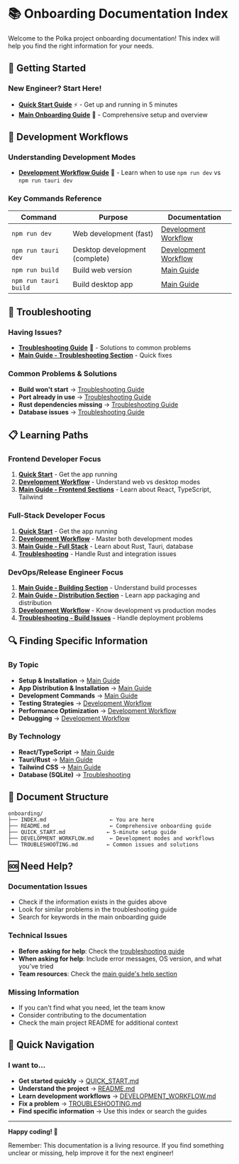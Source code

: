 # 📚 Onboarding Documentation Index

Welcome to the Polka project onboarding documentation! This index will help you find the right information for your needs.

## 🚀 Getting Started

### **New Engineer? Start Here!**
- **[Quick Start Guide](QUICK_START.md)** ⚡ - Get up and running in 5 minutes
- **[Main Onboarding Guide](README.md)** 📖 - Comprehensive setup and overview

## 🔧 Development Workflows

### **Understanding Development Modes**
- **[Development Workflow Guide](DEVELOPMENT_WORKFLOW.md)** 🔄 - Learn when to use `npm run dev` vs `npm run tauri dev`

### **Key Commands Reference**
| Command | Purpose | Documentation |
|---------|---------|---------------|
| `npm run dev` | Web development (fast) | [Development Workflow](DEVELOPMENT_WORKFLOW.md#web-development-mode-npm-run-dev) |
| `npm run tauri dev` | Desktop development (complete) | [Development Workflow](DEVELOPMENT_WORKFLOW.md#desktop-development-mode-npm-run-tauri-dev) |
| `npm run build` | Build web version | [Main Guide](README.md#building--deployment) |
| `npm run tauri build` | Build desktop app | [Main Guide](README.md#building--deployment) |

## 🐛 Troubleshooting

### **Having Issues?**
- **[Troubleshooting Guide](TROUBLESHOOTING.md)** 🐛 - Solutions to common problems
- **[Main Guide - Troubleshooting Section](README.md#troubleshooting)** - Quick fixes

### **Common Problems & Solutions**
- **Build won't start** → [Troubleshooting Guide](TROUBLESHOOTING.md#build-wont-start)
- **Port already in use** → [Troubleshooting Guide](TROUBLESHOOTING.md#port-already-in-use)
- **Rust dependencies missing** → [Troubleshooting Guide](TROUBLESHOOTING.md#rust-dependencies-not-found)
- **Database issues** → [Troubleshooting Guide](TROUBLESHOOTING.md#database-issues)

## 📋 Learning Paths

### **Frontend Developer Focus**
1. **[Quick Start](QUICK_START.md)** - Get the app running
2. **[Development Workflow](DEVELOPMENT_WORKFLOW.md)** - Understand web vs desktop modes
3. **[Main Guide - Frontend Sections](README.md#project-overview)** - Learn about React, TypeScript, Tailwind

### **Full-Stack Developer Focus**
1. **[Quick Start](QUICK_START.md)** - Get the app running
2. **[Development Workflow](DEVELOPMENT_WORKFLOW.md)** - Master both development modes
3. **[Main Guide - Full Stack](README.md#project-overview)** - Learn about Rust, Tauri, database
4. **[Troubleshooting](TROUBLESHOOTING.md)** - Handle Rust and integration issues

### **DevOps/Release Engineer Focus**
1. **[Main Guide - Building Section](README.md#building--deployment)** - Understand build processes
2. **[Main Guide - Distribution Section](README.md#desktop-app-distribution--installation)** - Learn app packaging and distribution
3. **[Development Workflow](DEVELOPMENT_WORKFLOW.md)** - Know development vs production modes
4. **[Troubleshooting - Build Issues](TROUBLESHOOTING.md#tauri-build-failures)** - Handle deployment problems

## 🔍 Finding Specific Information

### **By Topic**
- **Setup & Installation** → [Main Guide](README.md#environment-setup)
- **App Distribution & Installation** → [Main Guide](README.md#desktop-app-distribution--installation)
- **Development Commands** → [Main Guide](README.md#development-commands)
- **Testing Strategies** → [Development Workflow](DEVELOPMENT_WORKFLOW.md#testing-strategies)
- **Performance Optimization** → [Development Workflow](DEVELOPMENT_WORKFLOW.md#performance-optimization)
- **Debugging** → [Development Workflow](DEVELOPMENT_WORKFLOW.md#debugging-strategies)

### **By Technology**
- **React/TypeScript** → [Main Guide](README.md#project-overview)
- **Tauri/Rust** → [Main Guide](README.md#project-overview)
- **Tailwind CSS** → [Main Guide](README.md#project-overview)
- **Database (SQLite)** → [Troubleshooting](TROUBLESHOOTING.md#database-issues)

## 📖 Document Structure

```
onboarding/
├── INDEX.md                    ← You are here
├── README.md                   ← Comprehensive onboarding guide
├── QUICK_START.md             ← 5-minute setup guide
├── DEVELOPMENT_WORKFLOW.md     ← Development modes and workflows
└── TROUBLESHOOTING.md         ← Common issues and solutions
```

## 🆘 Need Help?

### **Documentation Issues**
- Check if the information exists in the guides above
- Look for similar problems in the troubleshooting guide
- Search for keywords in the main onboarding guide

### **Technical Issues**
- **Before asking for help**: Check the [troubleshooting guide](TROUBLESHOOTING.md)
- **When asking for help**: Include error messages, OS version, and what you've tried
- **Team resources**: Check the [main guide's help section](README.md#need-help)

### **Missing Information**
- If you can't find what you need, let the team know
- Consider contributing to the documentation
- Check the main project README for additional context

## 🎯 Quick Navigation

### **I want to...**
- **Get started quickly** → [QUICK_START.md](QUICK_START.md)
- **Understand the project** → [README.md](README.md)
- **Learn development workflows** → [DEVELOPMENT_WORKFLOW.md](DEVELOPMENT_WORKFLOW.md)
- **Fix a problem** → [TROUBLESHOOTING.md](TROUBLESHOOTING.md)
- **Find specific information** → Use this index or search the guides

---

**Happy coding! 🚀**

Remember: This documentation is a living resource. If you find something unclear or missing, help improve it for the next engineer!
